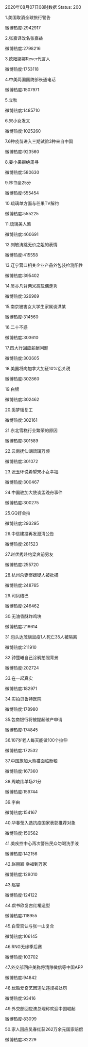 2020年08月07日08时数据
Status: 200

1.美国取消全球旅行警告

微博热度:2942917

2.张嘉译改名张嘉益

微博热度:2798216

3.欧阳娜娜Rever代言人

微博热度:1753118

4.中美两国国防部长通电话

微博热度:1507971

5.立秋

微博热度:1485710

6.宋小女发文

微博热度:1025260

7.6种疫苗进入三期试验3种来自中国

微博热度:923560

8.姜小果拒绝周寻

微博热度:580630

9.林书豪25分

微博热度:555454

10.琉璃单方面与芒果TV解约

微博热度:555225

11.琉璃美人煞

微博热度:460691

12.刘敏涛跳无价之姐的表情

微博热度:415558

13.辽宁营口相关企业产品外包装检测阳性

微博热度:395402

14.吴亦凡背两米高玩偶走秀

微博热度:326969

15.南京被害女大学生家属谈洪某

微博热度:314560

16.二十不惑

微博热度:303610

17.四大行回应薪酬问题

微博热度:303605

18.美国将向加拿大加征10%铝关税

微博热度:302860

19.白银

微博热度:302462

20.奚梦瑶复工

微博热度:302161

21.东北雪糕行业繁荣的原因

微博热度:301589

22.云南抚仙湖琉璃万顷

微博热度:301072

23.张玉环说希望宋小女幸福

微博热度:300467

24.中国驻加大使谈孟晚舟事件

微博热度:300275

25.GQ好会拍

微博热度:293295

26.中信建投再发澄清公告

微博热度:281523

27.赵优秀赴约梁爽前男友

微博热度:255720

28.杭州杀妻案嫌疑人被批捕

微博热度:248765

29.司凤结巴

微博热度:246462

30.无油香酥炸鸡块

微博热度:218614

31.包头达茂旗鼠疫1人死亡35人被隔离

微博热度:211910

32.钟楚曦自己涂鸦拍照背景

微博热度:202724

33.在一起真实

微博热度:182971

34.实拍贝鲁特医院

微博热度:178980

35.包商银行将被提起破产申请

微博热度:174845

36.107岁老人每天能做100个拉伸

微博热度:172532

37.中国旅加大熊猫面临断粮

微博热度:167360

38.周峻纬单场21分

微博热度:159744

39.李由

微博热度:154167

40.华春莹入选抗疫国家表彰推荐对象

微博热度:150562

41.美疾控中心再次警告民众勿喝洗手液

微博热度:142156

42.赵丽颖 幸福到万家

微博热度:129010

43.赵睿

微博热度:124122

44.虞书欣复古红裙造型

微博热度:118955

45.白雪否认与张一山复合

微博热度:106145

46.RNG无缘季后赛

微博热度:103702

47.外交部回应美称将清除微信等中国APP

微博热度:94842

48.优酷爱奇艺因违法违规被处罚

微博热度:93416

49.外交部回应澳总理称欢迎中国崛起

微博热度:83099

50.家人回应吴春红获262万余元国家赔偿

微博热度:82229

